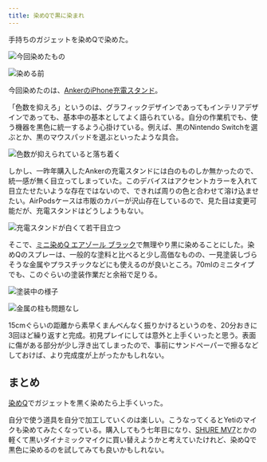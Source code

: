 ```yaml
---
title: 染めQで黒に染まれ
---
```

手持ちのガジェットを染めQで染めた。

![](https://lh3.googleusercontent.com/docs/ADP-6oHe_UC5gxefCroOzCbi-_5OSlOw6iGg4fxDxzDJWdU9JbNFLFxdwA5GroTlHFEdSkiSn5WDb_x3Eu53BpOYG0n3pfZszuzdOkR57OB2DKDntsvcn-C8KrMmu9DC87Cypn56aJjUuHGVJ0KbEzt68dlq6C18vISI9YZyphXezqkJ9Sp00xyKGa6NeTf_6Y5Adw07ljWcq-MkHwezJ-Ivgy97hvE4RIh9atc7JD0Wc4GqKitl6miQqJgdjH0EcAMa11p2vg3mORnIJ7lhKzodXyeVLmKRV4uQQ4mc2b-XEIezK75IO6mCmQVl35BcIvNwqxm4-i4owY1Q43jKtHgCYkSvTPetP77QWOa5nqCOi6pzlcR5VT-5W2VRMZ_DgiA8306V7eKdKeIlPQK2MEKYC4SSafr-yRETOCM_2GHB1bstOCjbPU93LYqMUmAzPIiU0lznYW03_96hqcQaE9CUOfwtH-Ak7Pd4qnuX-FfrA6HLDC8yorPyCuPn09jAMISZQrf5obXzZ2zbNw5-glWf37yrnOYRBFhCxBjVlGyccQowqiYY0iWfswvttHDqWO-dbl-OSRMso-a-cnJRCOsD-q4B98icYo20debYbn0Kcb0yHuOt0itega_OuLeioE5UrQWZmCjIaC-HAS_yGd1CiV5S8w-xDJOHHUjVB6RdKS155slWmM3i-rgVSeve6ujrg5fS4jMLYhjidXcQDP2Z9RYaD7hFatd3r3h8ZGajXp-F_1_MyPr4evgHGrs820FNg7uhwxL8u_a_44ph2xcFQKhNG5-9ja9hoQTEwOmTVKC3-yYSu7qKL9QAipR8fWg52rwA1FAPLOpudmqKsfgSRSPiDbfAlf74qc6vEnghOqUGYvWH_0ES03oVw7fw4ZYzegk0Mi5CtfLnEmLUkOte50XYklKpM_8mvL5FfeXnXipjCAU3Dqa0Jc5U2VYuwJXyblxpzqzjmFZMkLeFCmOYgRlRyObkjwtuM6VPKqMOjY4yq7qpjwAz4kHJOsZ4RWZHLOk0yi1iFf6nIAIES-svpdjCwBO4XrzUvAEvqx_MMWLnwcA4ME3CC2mUJuGeOZsRmSAgfTQpKkn2_mwU85P6NfbgzHm4IYFb5yyoeFyDtNwPpskLKfImxJsUItNFNap8eaYcPS8Ml3MUVTMQ6v9ys8tC7iHsKVZofTfzFS0kdBzrsoYeRpKM33pmDdNBYYZX5infzwoPIZDX-NFCN2etyPMgKL9C2IPi09dtymnWj69RADBs "今回染めたもの")

![](https://lh3.googleusercontent.com/docs/ADP-6oFCsS1CaA2ye19ryRcU9o185OoV2VOGazmYSkdjgXyc9kOm1okzlVtIP3A5WLZYoXmaiYIvMdy0ilAp0yn_QccHmRvbkRvtc0N552-UOe5KB4j2yOP5j1h_BF2pPCBbDTXBXnFpORDI_9qyODYiwUVWfNqiN-wFGgYSnK-UAtD37nj3CfVNB-1FvwK_uBTtiv2xpWLgmiKX0CbxVDj-WKsbjPx-cvsHetLud3hg7FAeYBN-c4ivhCEhKOEYAXq9AzJSz3vJZbDoDS99EnWzj9hZeKD0BjBGuq3GBPBzZMbUTIy-yc4xOi8w4RH6gzFvXECvphTG4XaL7ky3Zpt7LE8N2ugvJy6m2ropaHg9LXpMXg16JrZaa0OqsyGYo5rm3END0z8kTDPrynhv-Sd4GdapeFoXSP4-_LPQhQYmNBGjKVyecYFHhZIDSTdVJIx3cFhQAHsOflk_VR5tzdGs9eqILvJ9h_XLr9NGodovV77SKjIQoFVTlR_OKk1eD3Ov--u_vpmOCwbcy9PNtDBGPYneGB4A7alpWfTTXs_ToiRUnmBCv-fXdEIqqMeJVQQ8Jm73XryzF0M0Yq_jIpYKieYpLA61__Tn-6bIHH9XLo7YesvQRyOiTr_-DSIha3wW_k2eIsXRZQ_j9aAvN8jMWC6TxPGhyGTke0zIhrt5m3Z_Y96lY1wjA9P6Hloq7Tq1uP36T10lLAnUKblMWHl1H7Lu9pAC6IbuQY8nL3v_xOiGu2Wuwv4awPVdaZcIJpxw83Zz7NdB815x9Eqavogbkt-yaE9UdJc6a4_3CnhWYSUDU--Celm9sX3bMDeAW8oi0UITQKcCKe6JO5NQiV4m3XMJ-2wLqEorh01OhsmsWJxl30kLlQImDeE-xf8dmgzuf25104KkECLFB4oYLOgExXg4SmCi-dcBgTRrM3z-5q5PruS5ytheHDJ4doxmBkxNaOQtns36M5QJn0XQzCagTRecQy6e6LWyL7gOucvXwoxmle56KtXL4Jw6I5HGiNomuwklHg0eGcYwIKRMZTLXi04-nE59GhcdQvOJ2_79HergmTfXrEGGXgKCHhKV2lEbZHqeqrdaq6iLlWA7bu5GyVA1wTmf_I0CjolgMb7hdsZHDCZ4AsSAPiOaYdz9K-CQ6OKgHkIwoIeXA8aSb7s0oUoToAYwXgy2i1ZuQRAE8FoVEneZadGER2IayqoI28gN2fC-3lDmcht9EKVe8f4KY_paRNOGS36o7JO4C6cqPvPTxlGc "染める前")

今回染めたのは、[AnkerのiPhone充電スタンド](https://r7kamura.com/articles/2021-09-06-anker-iphone-stand)。

「色数を抑えろ」というのは、グラフィックデザインであってもインテリアデザインであっても、基本中の基本としてよく語られている。自分の作業机でも、使う機器を黒色に統一するよう心掛けている。例えば、黒のNintendo Switchを選ぶとか、黒のマウスパッドを選ぶといったような具合。

![](https://lh3.googleusercontent.com/docs/ADP-6oFNv78KJN5Rzy7YOwxbqYQHNVsD_A-0AjAWZGsGLo6KialZmeLIZol6C4zu0EnYIR9D6MIJiQvI87Ovv2UqrYshSjwHcicRFRSacqADm3apQUo0IZcOuuoUivuJdHb0eYQhHH5UAJzOQTlk_SIAzeLcMChl_Sd_mozhkUVbyzs86WW26-ml3mW0EU5ErhSe9UPf4mOKkWu2k67hshecMk9_WKmjvrATZ20maN3Urhr_uxeqWoezV7vOLvV4GCKH_gVvOZeXPeMa9USvvDN9Xj14xMoHQ8r_tkvC5WT6sNxh3lilzaRUNKC4HOaQ1_RpcWh23l8zeFx_HLVgRd3guT_as6qZS3xXhQVrbaRiQwyX_G7zQWIjsBqqoO05sSas0yQ2kYes_2l5sdBsR-p02wj9k2Rd7goJXViudTfF4cvQ2_TpzrVMNcTo66I0PKZcPzXJhatdOJmNMC_ugxhGtBq-Wyc0zTsv_R5NlMtm844dsqTDBJ387rGgzOZI2LXmls5MJ3LptRzcI30o_l23VUSwRiQrVLA7Gci1kBc0uYPItSA0W0zuLcrmrbzYozqMcOuCUcC7-l0xBPLiW9anyN-cj4Lr7qDMZ7RQQM1OzWh4ESNX5vofnB7adICy8QxbyUW49UdLEHjYZ3SG0skL5ayWZ5bW1U5zkOKX9Miolyw50G8cXZ1_SSjkm1OuEirrqYUWvs9T-dHYid6vJSXFuXQtbXoEIbH4FnSKZW9W3AK_8vUBT0kLQHpSkW_LL7yutj7g9cwqaJ6Cy7hhiv3tYIGix5P2CDmHGrqwt4gC184PAbmV4umD182qebz7svXLqIrBvRS4ewSdxGQTn8BwC_sZKMIlHlGByvkIFUX2hkCy2kF_rBLLYlL9yVJQ0nE53fDUIs9gWBTO_F3VIxZoUpsNidSZUUlvry2FU4Iofemdmck3OAgJpJfDgEmrmH19D3AIYJLJA_gsa4QrLE45NrAVAzWWfOsm1YLF_ap9vK2wmtA2JS9GYOZ4IdfFJf4HYu2-zNo7Iq8LpgqgqrmwNSXK8NMZqNHxcVGa2z91SjggbreZkihcFsLLfF7yzEX-3c2QI8eeglUaC-FQcCFTu_Kie0Q2q5pHUV_xzhVr7mphXRnIR_uRfCT66s8EfAEHSWT_NaMB1wvV73J79wmID45H0ODpvxKaQ0CQh5MuafFW7eYkVOiCiA42q80ZgIVqmJ3bZCf_Cz5Et6CHZBL-Irr-I9yIL7OglBze0NGjLwoU5QRC "色数が抑えられていると落ち着く")

しかし、一昨年購入したAnkerの充電スタンドには白のものしか無かったので、統一感が無く目立ってしまっていた。このデバイスはアクセントカラーを入れて目立たせたいような存在ではないので、できれば周りの色と合わせて溶け込ませたい。AirPodsケースは市販のカバーが沢山存在しているので、見た目は変更可能だが、充電スタンドはどうしようもない。

![](https://lh3.googleusercontent.com/docs/ADP-6oGJIzKRVUH5ie-FzrOrVuZTvMpsRxCeGAAqEw78txbH_H7-BuZxWGaj3rbaI-klazD-GIFZzsEDsIEl_Gwie1_xbIYT7S0uEj29NItqz60QkLwinR5mBgLTHHjUiIBABITAk85UQbSh8Oj-dUkryGVkauh0ILnGQ4H-R5kBTIA94ITq2dZ1d27Sj7GZSkNuD56iGSQVZlse0Y8OX9392MNdayhZeAM24T7MCRyR_MmH7tDxWtF53d2iL9mViNVA1ygBBAD4LZMeLf5UTOF3XKGp1KP5qFA4WDYfvsAItI_jn33C40IeMl03sFcp9auO-KI9VonyWbXxd4vulXWIzhJiyLSv6kMH6CswurtDOxKC6IfB_-YyhrFWv88GWRP1KweQxL_JA_DPffrZp9XNgyFYPqFYK38tPtytl_ZEbObf4JAKIlCAw5mH_X-fKP5Ua037OJuLkOlwFyeK1NTTd4o5KdX8I9hcQfmroXEcnx8SfeHgoyNbQBfqgjCcg911niQpqAS8L6HV21J-DQ2PTmalwcsoGLXXJgifEcZ9W5rrFs_K5phMO5olUsz4jhd9IiJ5D6BDx_mghQWzjyuW_WOrojrODajafE78-AF7o-RUcYIB5MIwU4tTRFYtMjuqbhxmsHA9NyEufMJM4dwep7EI1iF92euK4X5roh9h6KNsPIv8kYe_MrSzfKUIXpTUm927MBNEnsc6tBY0JOxPam9vOiWATQOPrKleAOxWoufEgQwu0OcvZqjHEw8FcLuQyO7BHvOCwfToUV3eyuBkYipXycS-xED4VgbN5vDLJ1p5mCqDS18L_dU-CU316xRv0PUjuS9LH2IX1meyx3rnUPo_0pkr38dHi5lRB3UOqI5CF-9rKKbKZL9k5vHPJF7c0prhAv6LIq7D8kx1s3wrXIUDVMIgRXr8wGW27DFX8loZz8vYdQVlJn46jKpvpX3GKGB9xo1cvobO9WGQO5RrTu8CzbC_50XTW2k609TXb7f-yDIVr94Cp8hN1jMBI6ibGalvqoVQBr7CpCEjFdxOl4VnQiEpNT00tej2ck9JI1zffKszUKK2kFuwDTmsKDDLfrpZFMig32fv6vJB8vhgBsh4Z1HAjWdoZWYyRU4TnqxRTqrP9uXWX6XAhl8D4Q6AxtqBP6a-IE9mSBNJDHaI_jrsSkSfTNY_3sSG6uGsMLPzRBxJo1-yQ3S8ydcu9k7fNjnvLONsMHSV5NXKj77UCCdsf36xcAFeEsCMGmfjlMMBCDVF "充電スタンドが白くて若干目立つ")

そこで、[ミニ染めQ エアゾール ブラック](https://www.amazon.co.jp/dp/B003QMFUKO)で無理やり黒に染めることにした。染めQのスプレーは、一般的な塗料と比べると少し高価なものの、一見塗装しづらそうな金属やプラスチックなどにも使えるのが良いところ。70mlのミニタイプでも、このぐらいの塗装作業だと余裕で足りる。

![](https://lh3.googleusercontent.com/docs/ADP-6oHsvNjwR1FM5yF5mqNqQCcxNPedeY3zONJhUwr5YGRR8GXaz4ajwxhQcGHVSaa_Wm-Xlkbc9UgtsB3oOiK6siPcD85AR-U6T6ZMT_3BKgXR7K2XXV3TS09ZgzWoQaH8h8ukVbayGGge-942WuAZY8wDN78PICn917pzNGUD31DEhPxf6dz4kZJ0rOXWk5NHlV_0D23HiIJDZjSJcqzipRCg1RM2s52ZTYCKnyuJprlFQnaOJwhDt1ylDq6ext0CTeb9-ZFJYBlGHWRFjTo_Iz5N7J28hsj7f6jdtc__WUy3OnWQC67-_L5PYyJpQnvJ5bHyZey8J0Y90CR-kgMmvVb3nhcoNtzDZ2RP2ua2O265ayaoXt2rgpXasYeJ5EzxEM3Vw6wbC8rYqIPJ3InHL6y1-eqoHw27PeSO2XzalZDt8UE8CIJJhoZ7qTS0-QhJ1XkVaMbf2i4k0WDbuuAbnbB4e3fHl83vBIbvPosCE0S8yGqysXwV03s9vrWOXOFGJQlXdczmwUQ41NF10uLjhpnP-kyVYSdAblTa-7kzh5zxrhascXoG8aAWzgVN5iwjkUb6UjtO_X3jqaDTZEMfJF8AyhYfdw6p4mKK9Ux2VDwJQoLZKlT2oLQm122awtpSfYMg6y5xzNQzVKpNWplsyMKpYGC_KZWwej6_Gg4MIEDYmj-2IfQ6VyPVzuSz-7PEwg2YgmFQfhbdj34RKR5prTykiNGscHkzT6cLNM6rBZLvzLC2WWmGEYb0Cs2cUJT1LfIgg382F006wqsXNGXZWPNjwlIxRzESHrBtTYfx4Pypa8W-PTycmP9q9uU6VoA5CB3Bnr8Slhm-ydPTEj0hINp_5YlEbJo8BYzjDvbsNpAVwjdr3a4PU0SO6cMGdu4WKBgVC9F1_jq4f5zs6GtGCM5FPbRhHmptGAY7XzycDRZ7riRHVZ3o8ANmOKQ8CxZCtiy1k72zixVf3LZkyEoWhZxGGJq5fwepvvabBoNjOCZS5ccxj2caVpuuxS0UByv1u0uAhGh3Z9f037W9nXmTTL62LkHz5mSCDIbTld-f23o0CnhnTlOMz8bUrf0cwICH0rR3hmX4qGrqfKUpAscqlMj4CTbwWZBHXb2BODaZvqJ8Q3sxFjYV4_P6BIeJ-IuQnRqDdeqorL-s9S0_dyoarAU4S1-wtR5KxozlyHDr28egHRIiPNevqibKpMiBDkSQiddtz-FXPl03bd6_URsDZLeXsW1Sg4cRLgUrNrTRZCm9jYvc "塗装中の様子")

![](https://lh3.googleusercontent.com/docs/ADP-6oFHijh_TUCZZ_9YtU0f_i_9qJEYVXE3VvqzeUCGvxicdX4T2MHxXK_8hv3E9y9gAWIPwU-YY--j1bf9a3jt0nuFnUjSRQMG4x8LhesBJb0i1ddUPaWMfEfUDIJvj24Bad3mUt6Ln0g8_Z1bjSOf2AU7f6LJlo3uvbrGekMv28rp4uKRckHQt-NMp3jJNS7V9jxcOI2v4rgzKAujxiPwIAyFkMtfchcArjRYom6mWNWfl6eaht1OKJkGJF-twUubMVol0qX1WMXoS_qUtQli9PXQY1-2YTMEz8u1XQ4rtg6wJvAWCb_mB8SEpLiimeVhm0D402Y62w7IMpJFtsHaNRL4tS0QB1O3qnlWdRUSgIrWBuu70YPtO1HUVO3mRoeRnrxS1jDITFRGH2uVVbVza4rX2dV1IVcwKFPCujA2kxgJCfmKmsIjgZGHs3jQb5vpLJrsEhquxUb3Wn2UweWhu1w7ysg23guH7p35sacdjPDU7gCBKHq5n3vPjhJliShM5a0RyBl3x-6O1KIzJSY7umwpZMRIO8fzjV9wBbNbb_oyqm4OWUwsafXOZDxAvceIsXnpKhJvXaS5PfpJikdBNzpuXUseN1TzwprvDRVgsRPK0K7SIA6VQsVBIIkjBFiyjE_pC_OYrSGezhnmmRJV_JRO5qnVRl6MCCqhfKoiJFyUZRu7-oVAxAYapGEstIx3CzjwIWWeFzBmIIzHRUDMTpjvhv-ibyVVlHdngrK7A5-iKWDxzP_6_7O3vxwptDi3-4M9do3_DlDNIRWFyejrrZ8MrkodMYDlrHtcPxvVLH9RzkdQO1prA3zM7qQr-aswqWKZzg-c-YToonN3uVDVL_NTQAE_eJhOlOglQklVsR8VWXUt-D2wX6Rw5hJlkNTuoP0D8dIlf1wPqCC47IrA7Ucjq_hfsY4ZFsdAeOpLFupnu6894D_p5Ndb0se_Fz_gJ-dZsybonqvdbN5fBM7suJblQfIUl1c5qhbGflULBgfGX67VTtj61-ofCVHyfsYxXn58tf_qrJasXGZ7yJTYz6YzXhG74Z8CD2tcpYt5Gh2rUP1rRkgIGv3uOXF24u4XcwSf79xb34DuZnzZwiop2cDoiEr_wXcnbOMd1OtO1ciecbijUPHwQjQABPnnHYA6YGHs2cpTaeDd_yqNc8nix8MLQLOFGrArQfBmeTPh7ya6z_61SS3jcwtIBfJI45zpbUwoE6ySOwctYyWQeK0VOoCJxBCO7saozHiYvd5hJZCJ4LXw "金属の柱も問題なし")

15cmぐらいの距離から素早くまんべんなく振りかけるというのを、20分おきに3回ほど繰り返すと完成。初見プレイにしては意外と上手くいったと思う。表面に傷がある部分が少し浮き出てしまったので、事前にサンドペーパーで擦るなどしておけば、より完成度が上がったかもしれない。

まとめ
---

[染めQ](https://www.amazon.co.jp/dp/B003QMFUKO)でガジェットを黒く染めたら上手くいった。

自分で使う道具を自分で加工していくのは楽しい。こうなってくるとYetiのマイクも染めてみたくなっている。購入してもう七年目になり、[SHURE MV7](https://www.amazon.co.jp/dp/B08KY7G1GV)とかの軽くて黒いダイナミックマイクに買い替えようかと考えていたけれど、染めQで黒色に染めるのを試してみても良いかもしれない。
